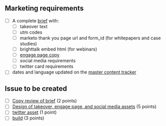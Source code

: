 
## Marketing requirements

- [ ] A complete [brief]() with:
    - [ ] takeover text
    - [ ] utm codes
    - [ ] marketo thank you page url and form_id (for whitepapers and case studies)
    - [ ] brighttalk embed html (for webinars)
    - [ ] [engage page copy]()
    - [ ] social media requirements
    - [ ] twitter card requirements
- [ ] dates and language updated on the [master content tracker](https://docs.google.com/spreadsheets/d/1MaFd-ZHWpRVjIP9Sj_dOCIGOtl-GJYbrXewt5EG4m80/edit#gid=564832475)

## Issue to be created

- [ ] [Copy review of brief](https://github.com/canonical-web-and-design/ubuntu.com/issues/new?title=[takeover]+Review+takeover+and+engage+page+copy) (2 points)
- [ ] [Design of takeover, engage page, and social media assets](https://github.com/canonical-web-and-design/ubuntu.com/issues/new?title=[takeover]+social+assets&body=Create+assets+for+takeover,+engage+page,+and+social+media) (5 points)
- [ ] [twitter asset](https://github.com/canonical-web-and-design/ubuntu.com/issues/new?title=[takeover]+twitter+asset) (1 point)
- [ ] [build](https://github.com/canonical-web-and-design/ubuntu.com/issues/new?title=[takeover]+Build) (3 points)
